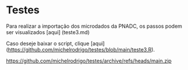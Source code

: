 # Testes

Para realizar a importação dos microdados da PNADC, os passos podem ser visualizados [aqui] (teste3.md)

Caso deseje baixar o script, clique [aqui] (https://github.com/michelrodrigo/testes/blob/main/teste3.R).

https://github.com/michelrodrigo/testes/archive/refs/heads/main.zip
